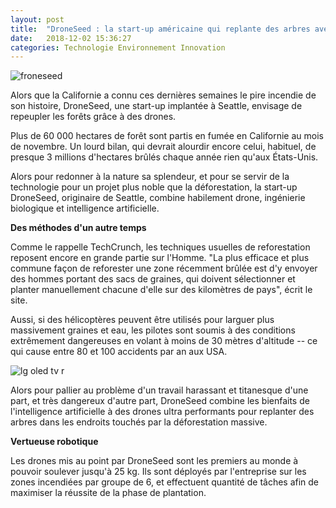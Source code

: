 ```yaml
---
layout: post
title:  "DroneSeed : la start-up américaine qui replante des arbres avec des drones"
date:   2018-12-02 15:36:27
categories: Technologie Environnement Innovation
---
```

![froneseed](https://pic.clubic.com/v1/images/1692674/raw)

Alors que la Californie a connu ces dernières semaines le pire incendie de son histoire, DroneSeed, une start-up implantée à Seattle, envisage de repeupler les forêts grâce à des drones.

Plus de 60 000 hectares de forêt sont partis en fumée en Californie au mois de novembre. Un lourd bilan, qui devrait alourdir encore celui, habituel, de presque 3 millions d'hectares brûlés chaque année rien qu'aux États-Unis.

Alors pour redonner à la nature sa splendeur, et pour se servir de la technologie pour un projet plus noble que la déforestation, la start-up DroneSeed, originaire de Seattle, combine habilement drone, ingénierie biologique et intelligence artificielle.

**Des méthodes d'un autre temps**

Comme le rappelle TechCrunch, les techniques usuelles de reforestation reposent encore en grande partie sur l'Homme. "La plus efficace et plus commune façon de reforester une zone récemment brûlée est d'y envoyer des hommes portant des sacs de graines, qui doivent sélectionner et planter manuellement chacune d'elle sur des kilomètres de pays", écrit le site.

Aussi, si des hélicoptères peuvent être utilisés pour larguer plus massivement graines et eau, les pilotes sont soumis à des conditions extrêmement dangereuses en volant à moins de 30 mètres d'altitude -- ce qui cause entre 80 et 100 accidents par an aux USA.

![lg oled tv r](https://pic.clubic.com/v1/images/1692676/raw)

Alors pour pallier au problème d'un travail harassant et titanesque d'une part, et très dangereux d'autre part, DroneSeed combine les bienfaits de l'intelligence artificielle à des drones ultra performants pour replanter des arbres dans les endroits touchés par la déforestation massive.

**Vertueuse robotique**

Les drones mis au point par DroneSeed sont les premiers au monde à pouvoir soulever jusqu'à 25 kg. Ils sont déployés par l'entreprise sur les zones incendiées par groupe de 6, et effectuent quantité de tâches afin de maximiser la réussite de la phase de plantation.

